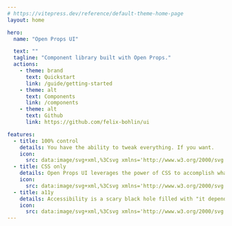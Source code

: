```yaml
---
# https://vitepress.dev/reference/default-theme-home-page
layout: home

hero:
  name: "Open Props UI"

  text: ""
  tagline: "Component library built with Open Props."
  actions:
    - theme: brand
      text: Quickstart
      link: /guide/getting-started
    - theme: alt
      text: Components
      link: /components
    - theme: alt
      text: Github
      link: https://github.com/felix-bohlin/ui

features:
  - title: 100% control
    details: You have the ability to tweak everything. If you want.
    icon:
      src: data:image/svg+xml,%3Csvg xmlns='http://www.w3.org/2000/svg' width='1em' height='1em' viewBox='0 0 24 24'%3E%3Cpath fill='steelblue' d='M12.012 2.25c.734.008 1.465.093 2.182.253a.75.75 0 0 1 .582.649l.17 1.527a1.384 1.384 0 0 0 1.927 1.116l1.4-.615a.75.75 0 0 1 .85.174a9.8 9.8 0 0 1 2.205 3.792a.75.75 0 0 1-.272.825l-1.241.916a1.38 1.38 0 0 0 0 2.226l1.243.915a.75.75 0 0 1 .272.826a9.8 9.8 0 0 1-2.204 3.792a.75.75 0 0 1-.849.175l-1.406-.617a1.38 1.38 0 0 0-1.926 1.114l-.17 1.526a.75.75 0 0 1-.571.647a9.5 9.5 0 0 1-4.406 0a.75.75 0 0 1-.572-.647l-.169-1.524a1.382 1.382 0 0 0-1.925-1.11l-1.406.616a.75.75 0 0 1-.85-.175a9.8 9.8 0 0 1-2.203-3.796a.75.75 0 0 1 .272-.826l1.243-.916a1.38 1.38 0 0 0 0-2.226l-1.243-.914a.75.75 0 0 1-.272-.826a9.8 9.8 0 0 1 2.205-3.792a.75.75 0 0 1 .85-.174l1.4.615a1.387 1.387 0 0 0 1.93-1.118l.17-1.526a.75.75 0 0 1 .583-.65q1.074-.238 2.201-.252m0 1.5a9 9 0 0 0-1.354.117l-.11.977A2.886 2.886 0 0 1 6.526 7.17l-.899-.394A8.3 8.3 0 0 0 4.28 9.092l.797.587a2.88 2.88 0 0 1 .001 4.643l-.799.588c.32.842.776 1.626 1.348 2.322l.905-.397a2.882 2.882 0 0 1 4.017 2.318l.109.984c.89.15 1.799.15 2.688 0l.11-.984a2.88 2.88 0 0 1 4.018-2.322l.904.396a8.3 8.3 0 0 0 1.348-2.318l-.798-.588a2.88 2.88 0 0 1-.001-4.643l.797-.587a8.3 8.3 0 0 0-1.348-2.317l-.897.393a2.884 2.884 0 0 1-4.023-2.324l-.109-.976a9 9 0 0 0-1.334-.117M12 8.25a3.75 3.75 0 1 1 0 7.5a3.75 3.75 0 0 1 0-7.5m0 1.5a2.25 2.25 0 1 0 0 4.5a2.25 2.25 0 0 0 0-4.5'/%3E%3C/svg%3E
  - title: CSS only
    details: Open Props UI leverages the power of CSS to accomplish what traditionally only could be solved with Javascript.
    icon:
      src: data:image/svg+xml,%3Csvg xmlns='http://www.w3.org/2000/svg' width='1em' height='1em' viewBox='0 0 24 24'%3E%3Cpath fill='steelblue' d='M18 20.5a.5.5 0 0 0 .5-.5V10H14a2 2 0 0 1-2-2V3.5H6a.5.5 0 0 0-.5.5v10.627a3.5 3.5 0 0 0-1.5-.592V4a2 2 0 0 1 2-2h6.172q.042.001.082.007q.03.005.059.007c.215.015.427.056.624.138c.057.024.112.056.166.087l.05.029l.047.024a1 1 0 0 1 .081.044c.078.053.148.116.219.18l.036.03l.049.04l5.829 5.828A2 2 0 0 1 20 9.828V20a2 2 0 0 1-2 2h-1.736a2.94 2.94 0 0 0 .702-1.5zm-.622-12L13.5 4.621V8a.5.5 0 0 0 .5.5zm-5.326 12c.203.86.976 1.5 1.898 1.5h.1A1.95 1.95 0 0 0 16 20.05v-.234a1.75 1.75 0 0 0-.85-1.5l-1.529-.918a.25.25 0 0 1-.121-.214v-.234a.45.45 0 0 1 .45-.45h.1a.45.45 0 0 1 .45.45V17a.75.75 0 0 0 1.5 0v-.05A1.95 1.95 0 0 0 14.05 15h-.1A1.95 1.95 0 0 0 12 16.95v.234c0 .614.322 1.184.85 1.5l1.529.918a.25.25 0 0 1 .121.214v.234a.45.45 0 0 1-.45.45h-.1a.45.45 0 0 1-.45-.45V20a.75.75 0 0 0-1.5 0v.05q0 .233.052.45M5.95 22l.05-.05V22zm1.297-1A1.94 1.94 0 0 1 7 20.05V20a.75.75 0 0 1 1.5 0v.05c0 .248.201.45.45.45h.1a.45.45 0 0 0 .45-.45v-.234a.25.25 0 0 0-.121-.214l-1.53-.918a1.75 1.75 0 0 1-.849-1.5v-.234A1.95 1.95 0 0 1 8.95 15h.1A1.95 1.95 0 0 1 11 16.95V17a.75.75 0 0 1-1.5 0v-.05a.45.45 0 0 0-.45-.45h-.1a.45.45 0 0 0-.45.45v.234a.25.25 0 0 0 .121.214l1.53.918c.527.316.849.886.849 1.5v.234a1.96 1.96 0 0 1-.247.95a1.95 1.95 0 0 1-1.703 1h-.1a1.95 1.95 0 0 1-1.703-1m-1.439-.538c.124-.296.192-.621.192-.962a.75.75 0 1 0-1.5 0a1 1 0 1 1-2 0v-2a1 1 0 1 1 2 0q.002.207.1.375A.75.75 0 0 0 6 17.5a2.5 2.5 0 1 0-5 0v2a2.5 2.5 0 0 0 4.808.962'/%3E%3C/svg%3E
  - title: a11y
    details: Accessibility is a scary black hole filled with "it depends". The least we can do is to get you started.
    icon:
      src: data:image/svg+xml,%3Csvg xmlns='http://www.w3.org/2000/svg' width='1em' height='1em' viewBox='0 0 24 24'%3E%3Cpath fill='steelblue' d='M10.5 5a1.5 1.5 0 0 0 .968 1.403c.35.085.714.085 1.063 0A1.5 1.5 0 1 0 10.5 5m-1.474.399a3 3 0 1 1 5.947 0l2.877-1.221a2.266 2.266 0 0 1 2.962 1.184a2.24 2.24 0 0 1-1.181 2.954l-3.628 1.54v3.717l1.874 5.444a2.25 2.25 0 1 1-4.255 1.465L12 15.772l-1.622 4.71a2.25 2.25 0 1 1-4.255-1.465l1.88-5.457V9.858L4.37 8.316a2.24 2.24 0 0 1-1.182-2.954A2.266 2.266 0 0 1 6.15 4.178zm1.996 2.438a4 4 0 0 1-.487-.168l-4.971-2.11a.766.766 0 0 0-1 .399a.74.74 0 0 0 .392.977L8.74 8.542c.462.196.761.649.761 1.15v3.91q0 .208-.068.406l-1.892 5.497a.75.75 0 1 0 1.418.488l2.108-6.123c.306-.888 1.56-.884 1.864 0l2.108 6.123a.75.75 0 1 0 1.419-.488l-1.888-5.483a1.3 1.3 0 0 1-.069-.407V9.691c0-.502.3-.955.762-1.151l3.78-1.605a.74.74 0 0 0 .391-.977a.766.766 0 0 0-.999-.4l-4.97 2.11q-.24.102-.489.17a3 3 0 0 1-1.955-.001'/%3E%3C/svg%3E
---
```

